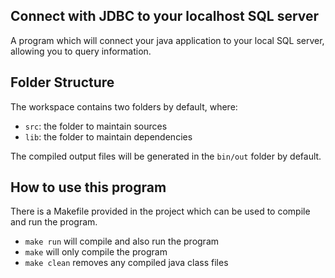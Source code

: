 ## Connect with JDBC to your localhost SQL server

A program which will connect your java application to your local SQL server, allowing you to query information.

## Folder Structure

The workspace contains two folders by default, where:

- `src`: the folder to maintain sources
- `lib`: the folder to maintain dependencies

The compiled output files will be generated in the `bin/out` folder by default.

## How to use this program

There is a Makefile provided in the project which can be used to compile and run the program.

- `make run` will compile and also run the program
- `make` will only compile the program
- `make clean` removes any compiled java class files
